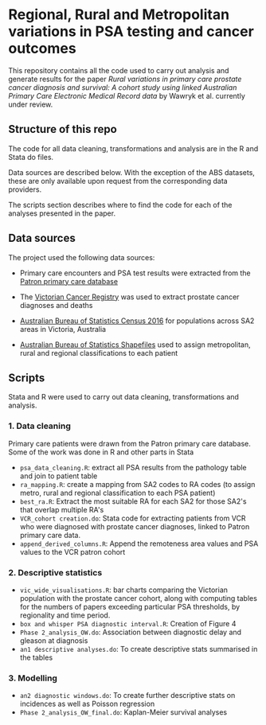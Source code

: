 # Regional, Rural and Metropolitan variations in PSA testing and cancer outcomes

This repository contains all the code used to carry out analysis and generate results for the paper *Rural variations in primary care prostate cancer diagnosis and survival: A cohort study using linked Australian Primary Care Electronic Medical Record data* by Wawryk et al. currently under review.

## Structure of this repo

The code for all data cleaning, transformations and analysis are in the R and Stata do files. 

Data sources are described below. With the exception of the ABS datasets, these are only available upon request from the corresponding data providers.

The scripts section describes where to find the code for each of the analyses presented in the paper.

## Data sources

The project used the following data sources:

- Primary care encounters and PSA test results were extracted from the [Patron primary care database](https://medicine.unimelb.edu.au/school-structure/general-practice-and-primary-care/research/data-for-decisions)

- The [Victorian Cancer Registry](https://www.cancervic.org.au/research/vcr) was used to extract prostate cancer diagnoses and deaths

- [Australian Bureau of Statistics Census 2016](https://www.abs.gov.au/websitedbs/censushome.nsf/home/2016) for populations across SA2 areas in Victoria, Australia

- [Australian Bureau of Statistics Shapefiles](https://www.abs.gov.au/statistics/standards/australian-statistical-geography-standard-asgs-edition-3/jul2021-jun2026/access-and-downloads/digital-boundary-files) used to assign metropolitan, rural and regional classifications to each patient

## Scripts

Stata and R were used to carry out data cleaning, transformations and analysis.

### 1. Data cleaning

Primary care patients were drawn from the Patron primary care database. Some of the work was done in R and other parts in Stata

- `psa_data_cleaning.R`: extract all PSA results from the pathology table and join to patient table
- `ra_mapping.R`: create a mapping from SA2 codes to RA codes (to assign metro, rural and regional classification to each PSA patient)
-  `best_ra.R`: Extract the most suitable RA for each SA2 for those SA2's that overlap multiple RA's
- `VCR_cohort creation.do`: Stata code for extracting patients from VCR who were diagnosed with prostate cancer diagnoses, linked to Patron primary care data.
- `append_derived_columns.R`: Append the remoteness area values and PSA values to the VCR patron cohort

### 2. Descriptive statistics
- `vic_wide_visualisations.R`: bar charts comparing the Victorian population with the prostate cancer cohort, along with computing tables for the numbers of papers exceeding particular PSA thresholds, by regionality and time period.
- `box and whisper PSA diagnostic interval.R`: Creation of Figure 4
- `Phase 2_analysis_OW.do`: Association between diagnostic delay and gleason at diagnosis 
- `an1 descriptive analyses.do`: To create descriptive stats summarised in the tables  

### 3. Modelling
- `an2 diagnostic windows.do`: To create further descriptive stats on incidences as well as Poisson regression
- `Phase 2_analysis_OW_final.do`: Kaplan-Meier survival analyses 